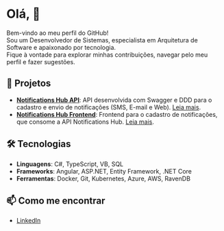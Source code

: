 # Olá, 👋

Bem-vindo ao meu perfil do GitHub! 
<br> Sou um Desenvolvedor de Sistemas, especialista em Arquitetura de Software e apaixonado por tecnologia.
<br> Fique à vontade para explorar minhas contribuições, navegar pelo meu perfil e fazer sugestões.

## 🚀 Projetos

- **[Notifications Hub API](https://github.com/leopipoli/notificationsHub_API)**: API desenvolvida com Swagger e DDD para o cadastro e envio de notificações (SMS, E-mail e Web). [Leia mais](https://github.com/leopipoli/notificationsHub_API/blob/master/README.md).
- **[Notifications Hub Frontend](https://github.com/leopipoli/notificationsHub_Angular)**: Frontend para o cadastro de notificações, que consome a API Notifications Hub. [Leia mais](https://github.com/leopipoli/notificationsHub_Angular).

## 🛠️ Tecnologias

- **Linguagens**: C#, TypeScript, VB, SQL
- **Frameworks**: Angular, ASP.NET, Entity Framework, .NET Core
- **Ferramentas**: Docker, Git, Kubernetes, Azure, AWS, RavenDB

## 📫 Como me encontrar

- [LinkedIn](https://www.linkedin.com/in/leonardo-da-silva-pipoli-172b6a171/)
